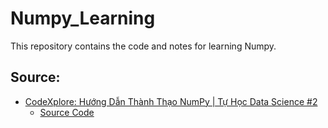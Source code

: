 # Numpy_Learning

This repository contains the code and notes for learning Numpy.

## Source:

- [CodeXplore: Hướng Dẫn Thành Thạo NumPy | Tự Học Data Science #2
  ](https://www.youtube.com/watch?v=1eSmR2EJjYM&list=PLJcWUrckOCKKwjjHALg6fnyQCHv8z92rs&index=5)
  - [Source Code](https://github.com/nermadie/Numpy_Learning/tree/CodeXplore)
